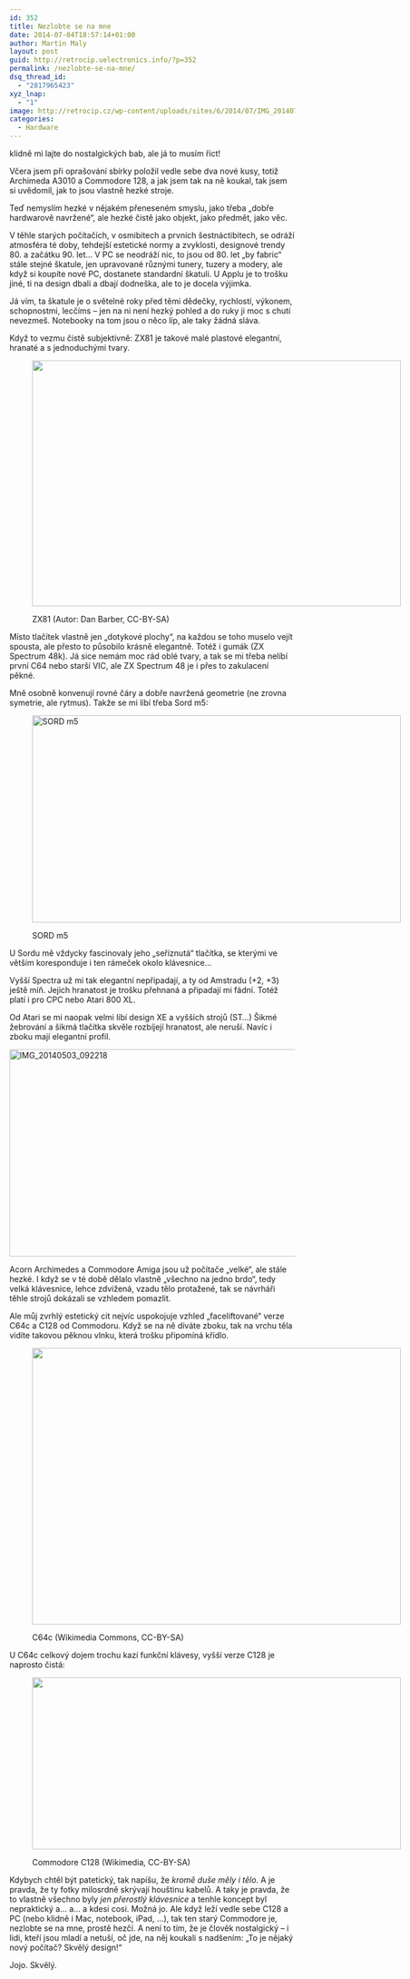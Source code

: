 ```yaml
---
id: 352
title: Nezlobte se na mne
date: 2014-07-04T18:57:14+01:00
author: Martin Maly
layout: post
guid: http://retrocip.uelectronics.info/?p=352
permalink: /nezlobte-se-na-mne/
dsq_thread_id:
  - "2817965423"
xyz_lnap:
  - "1"
image: http://retrocip.cz/wp-content/uploads/sites/6/2014/07/IMG_20140702_213857-1140x198.jpg
categories:
  - Hardware
---
```

klidně mi lajte do nostalgických bab, ale já to musím říct!

<!--more-->

Včera jsem při oprašování sbírky položil vedle sebe dva nové kusy, totiž Archimeda A3010 a Commodore 128, a jak jsem tak na ně koukal, tak jsem si uvědomil, jak to jsou vlastně hezké stroje.

Teď nemyslím hezké v nějakém přeneseném smyslu, jako třeba &#8222;dobře hardwarově navržené&#8220;, ale hezké čistě jako objekt, jako předmět, jako věc.

V těhle starých počítačích, v osmibitech a prvních šestnáctibitech, se odráží atmosféra té doby, tehdejší estetické normy a zvyklosti, designové trendy 80. a začátku 90. let&#8230; V PC se neodráží nic, to jsou od 80. let &#8222;by fabric&#8220; stále stejné škatule, jen upravované různými tunery, tuzery a modery, ale když si koupíte nové PC, dostanete standardní škatuli. U Applu je to trošku jiné, ti na design dbali a dbají dodneška, ale to je docela výjimka.

Já vím, ta škatule je o světelné roky před těmi dědečky, rychlostí, výkonem, schopnostmi, lecčíms &#8211; jen na ni není hezký pohled a do ruky ji moc s chutí nevezmeš. Notebooky na tom jsou o něco líp, ale taky žádná sláva.

Když to vezmu čistě subjektivně: ZX81 je takové malé plastové elegantní, hranaté a s jednoduchými tvary.<figure id="attachment\_367" aria-labelledby="figcaption\_attachment_367" class="wp-caption aligncenter" style="width: 660px">

<img loading="lazy" class="size-medium wp-image-367" src="http://retrocip.uelectronics.info/wp-content/uploads/sites/6/2014/07/close-up-650x433.jpeg" alt="" width="650" height="433" srcset="https://retrocip.cz/wp-content/uploads/sites/6/2014/07/close-up-650x433.jpeg 650w, https://retrocip.cz/wp-content/uploads/sites/6/2014/07/close-up.jpeg 850w" sizes="(max-width: 650px) 100vw, 650px" /> <figcaption id="figcaption\_attachment\_367" class="wp-caption-text">ZX81 (Autor: Dan Barber, CC-BY-SA)</figcaption></figure> 

Místo tlačítek vlastně jen &#8222;dotykové plochy&#8220;, na každou se toho muselo vejít spousta, ale přesto to působilo krásně elegantně. Totéž i gumák (ZX Spectrum 48k). Já sice nemám moc rád oblé tvary, a tak se mi třeba nelíbí první C64 nebo starší VIC, ale ZX Spectrum 48 je i přes to zakulacení pěkné.

Mně osobně konvenují rovné čáry a dobře navržená geometrie (ne zrovna symetrie, ale rytmus). Takže se mi líbí třeba Sord m5:<figure id="attachment\_208" aria-labelledby="figcaption\_attachment_208" class="wp-caption aligncenter" style="width: 660px">

<img loading="lazy" class="size-medium wp-image-208" src="http://retrocip.uelectronics.info/wp-content/uploads/sites/6/2014/05/IMG_20140503_092928-650x365.jpg" alt="SORD m5" width="650" height="365" srcset="https://retrocip.cz/wp-content/uploads/sites/6/2014/05/IMG_20140503_092928-650x365.jpg 650w, https://retrocip.cz/wp-content/uploads/sites/6/2014/05/IMG_20140503_092928-1024x576.jpg 1024w" sizes="(max-width: 650px) 100vw, 650px" /> <figcaption id="figcaption\_attachment\_208" class="wp-caption-text">SORD m5</figcaption></figure> 

U Sordu mě vždycky fascinovaly jeho &#8222;seříznutá&#8220; tlačítka, se kterými ve větším koresponduje i ten rámeček okolo klávesnice&#8230;

Vyšší Spectra už mi tak elegantní nepřipadají, a ty od Amstradu (+2, +3) ještě míň. Jejich hranatost je trošku přehnaná a připadají mi fádní. Totéž platí i pro CPC nebo Atari 800 XL.

Od Atari se mi naopak velmi líbí design XE a vyšších strojů (ST&#8230;) Šikmé žebrování a šikmá tlačítka skvěle rozbíjejí hranatost, ale neruší. Navíc i zboku mají elegantní profil.

<img loading="lazy" class="aligncenter size-medium wp-image-231" src="http://retrocip.uelectronics.info/wp-content/uploads/sites/6/2014/05/IMG_20140503_092218-650x365.jpg" alt="IMG_20140503_092218" width="650" height="365" srcset="https://retrocip.cz/wp-content/uploads/sites/6/2014/05/IMG_20140503_092218-650x365.jpg 650w, https://retrocip.cz/wp-content/uploads/sites/6/2014/05/IMG_20140503_092218-1024x576.jpg 1024w" sizes="(max-width: 650px) 100vw, 650px" /> 

Acorn Archimedes a Commodore Amiga jsou už počítače &#8222;velké&#8220;, ale stále hezké. I když se v té době dělalo vlastně &#8222;všechno na jedno brdo&#8220;, tedy velká klávesnice, lehce zdvižená, vzadu tělo protažené, tak se návrháři těhle strojů dokázali se vzhledem pomazlit.

Ale můj zvrhlý estetický cit nejvíc uspokojuje vzhled &#8222;faceliftované&#8220; verze C64c a C128 od Commodoru. Když se na ně díváte zboku, tak na vrchu těla vidíte takovou pěknou vlnku, která trošku připomíná křídlo.<figure id="attachment\_368" aria-labelledby="figcaption\_attachment_368" class="wp-caption aligncenter" style="width: 660px">

<img loading="lazy" class="size-medium wp-image-368" src="http://retrocip.uelectronics.info/wp-content/uploads/sites/6/2014/07/commodore_c64c-650x487.jpg" alt="" width="650" height="487" srcset="https://retrocip.cz/wp-content/uploads/sites/6/2014/07/commodore_c64c-650x487.jpg 650w, https://retrocip.cz/wp-content/uploads/sites/6/2014/07/commodore_c64c-1024x768.jpg 1024w, https://retrocip.cz/wp-content/uploads/sites/6/2014/07/commodore_c64c.jpg 1600w" sizes="(max-width: 650px) 100vw, 650px" /> <figcaption id="figcaption\_attachment\_368" class="wp-caption-text">C64c (Wikimedia Commons, CC-BY-SA)</figcaption></figure> 

U C64c celkový dojem trochu kazí funkční klávesy, vyšší verze C128 je naprosto čistá:<figure id="attachment\_369" aria-labelledby="figcaption\_attachment_369" class="wp-caption aligncenter" style="width: 660px">

<img loading="lazy" class="size-medium wp-image-369" src="http://retrocip.uelectronics.info/wp-content/uploads/sites/6/2014/07/Commodore-128-650x303.png" alt="" width="650" height="303" srcset="https://retrocip.cz/wp-content/uploads/sites/6/2014/07/Commodore-128-650x303.png 650w, https://retrocip.cz/wp-content/uploads/sites/6/2014/07/Commodore-128-1024x478.png 1024w" sizes="(max-width: 650px) 100vw, 650px" /> <figcaption id="figcaption\_attachment\_369" class="wp-caption-text">Commodore C128 (Wikimedia, CC-BY-SA)</figcaption></figure> 

Kdybych chtěl být patetický, tak napíšu, že _kromě duše měly i tělo_. A je pravda, že ty fotky milosrdně skrývají houštinu kabelů. A taky je pravda, že to vlastně všechno byly _jen přerostlý klávesnice_ a tenhle koncept byl nepraktický a&#8230; a&#8230; a kdesi cosi. Možná jo. Ale když leží vedle sebe C128 a PC (nebo klidně i Mac, notebook, iPad, &#8230;), tak ten starý Commodore je, nezlobte se na mne, prostě hezčí. A není to tím, že je člověk nostalgický &#8211; i lidi, kteří jsou mladí a netuší, oč jde, na něj koukali s nadšením: &#8222;To je nějaký nový počítač? Skvělý design!&#8220;

Jojo. Skvělý.